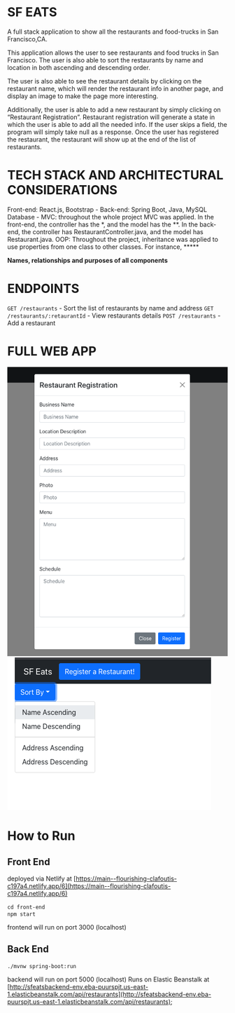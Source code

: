 # SF EATS

A full stack application to show all the restaurants and food-trucks in San Francisco,CA.

This application allows the user to see restaurants and food trucks in San Francisco. The user is also able to sort the restaurants by name and location in both ascending and descending order.

The user is also able to see the restaurant details by clicking on the restaurant name, which will render the restaurant info in another page, and display an image to make the page more interesting.

Additionally, the user is able to add a new restaurant by simply clicking on “Restaurant Registration”. Restaurant registration will generate a state in which the user is able to add all the needed info. If the user skips a field, the program will simply take null as a response. Once the user has registered the restaurant, the restaurant will show up at the end of the list of restaurants.

# TECH STACK AND ARCHITECTURAL CONSIDERATIONS

Front-end: React.js, Bootstrap -
Back-end: Spring Boot, Java, MySQL
Database -
MVC: throughout the whole project MVC was applied. In the front-end, the controller has the *, and the model has the **. In the back-end, the controller has RestaurantController.java, and the model has Restaurant.java.
OOP: Throughout the project, inheritance was applied to use properties from one class to other classes. For instance, *****

****Names, relationships and purposes of all components****

# ENDPOINTS

`GET /restaurants` - Sort the list of restaurants by name and address
`GET /restaurants/:retaurantId` - View restaurants details
`POST /restaurants` - Add a restaurant

# FULL WEB APP

![Screenshot](imgs/Screen%20Shot%202022-05-09%20at%201.07.30%20PM.png)
![Screnshot](imgs/Screen%20Shot%202022-05-09%20at%201.10.53%20PM.png)

# How to Run
## Front End
deployed via Netlify at [https://main--flourishing-clafoutis-c197a4.netlify.app/6](https://main--flourishing-clafoutis-c197a4.netlify.app/6)
```
cd front-end
npm start
```
frontend will run on port 3000 (localhost)

## Back End
```
./mvnw spring-boot:run
```
backend will run on port 5000 (localhost)
Runs on Elastic Beanstalk at [http://sfeatsbackend-env.eba-puurspjt.us-east-1.elasticbeanstalk.com/api/restaurants](http://sfeatsbackend-env.eba-puurspjt.us-east-1.elasticbeanstalk.com/api/restaurants);

